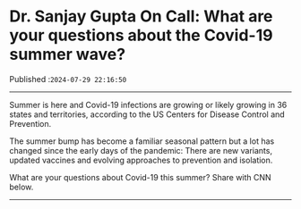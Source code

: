 # Dr. Sanjay Gupta On Call: What are your questions about the Covid-19 summer wave?

Published :`2024-07-29 22:16:50`

---

Summer is here and Covid-19 infections are growing or likely growing in 36 states and territories, according to the US Centers for Disease Control and Prevention.

The summer bump has become a familiar seasonal pattern but a lot has changed since the early days of the pandemic: There are new variants, updated vaccines and evolving approaches to prevention and isolation.

What are your questions about Covid-19 this summer? Share with CNN below.

---

